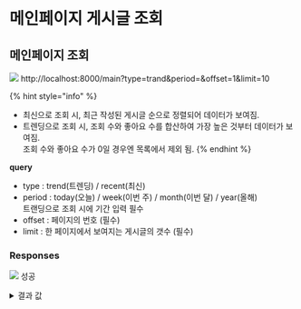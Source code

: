 # 메인페이지 게시글 조회

## 메인페이지 조회

![](https://img.shields.io/badge/GET-blue?style=plastic\&logo=appveyor\&logo=GET) http://localhost:8000/main?type=trand\&period=\&offset=1\&limit=10

{% hint style="info" %}
* 최신으로 조회 시, 최근 작성된 게시글 순으로 정렬되어 데이터가 보여짐.
* 트렌딩으로 조회 시, 조회 수와 좋아요 수를 합산하여 가장 높은 것부터 데이터가 보여짐.\
  조회 수와 좋아요 수가 0일 경우엔 목록에서 제외 됨.
{% endhint %}

**query**

* type : trend(트렌딩) / recent(최신)
* period : today(오늘) / week(이번 주) / month(이번 달) / year(올해)\
  트랜딩으로 조회 시에 기간 입력 필수
* offset : 페이지의 번호 (필수)
* limit : 한 페이지에서 보여지는 게시글의 갯수 (필수)

### Responses

![](https://img.shields.io/badge/200-519800?style=plastic\&logo=appveyor\&logo=200) 성공

<details>

<summary>결과 값</summary>

```json
{
  "statusCode": 200,
  "post": [
    {
      "post_title": "게시글 제목",
      "post_thumbnail": "thumbnail uri",
      "post_views": 3,
      "post_likes": 1,
      "post_comment_count": 0,
      "post_description": "게시글 소개",
      "user_login_id": "user_login_id",
      "user_profile_image": null,
      "user_id": 8,
      "post_id": 270,
      "create_at": "2022-12-11T19:18:33.864Z"
    }
  ]
}
```

* post\_title: 게시글의 제목
* post\_thumbnail: 게시글의 썸네일
* post\_views : 게시글의 조회 수
* post\_likes : 게시글의 좋아요 수
* post\_comment\_count : 게시글의 댓글 수
* post\_description : 게시글에 대한 소개
* user\_login\_id : 작성한 사용자의 login ID
* user\_profile\_image: 작성한 사용자의 프로필 이미지
* user\_id : 작성한 사용자의 ID
* post\_id : 게시글의 ID
* create\_at : 게시글의 작성 일자.

</details>
